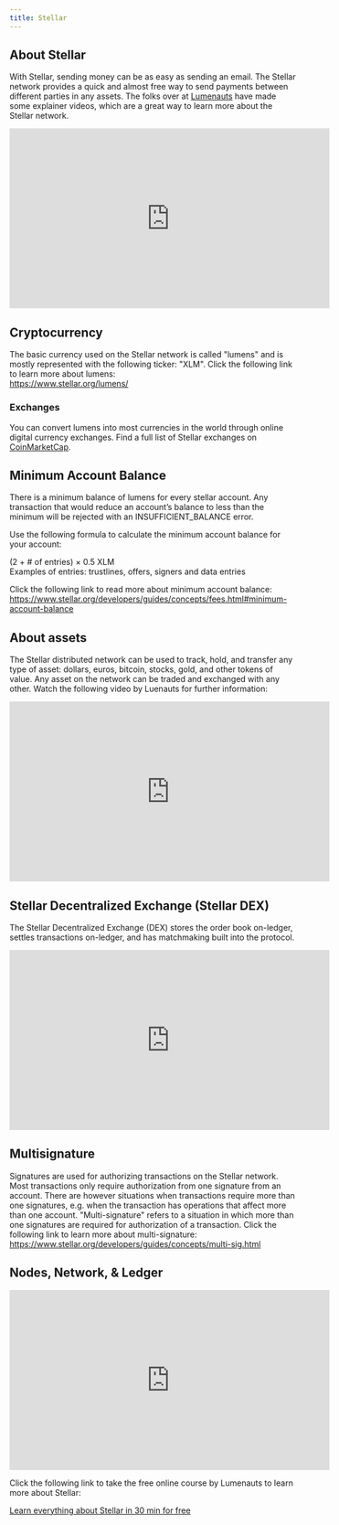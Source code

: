 ```yaml
---
title: Stellar
---
```

## About Stellar

With Stellar, sending money can be as easy as sending an email. The Stellar network provides a quick and almost free way to send payments between different parties in any assets. The folks over at [Lumenauts](https://www.lumenauts.com/courses/stellar-overview-course) have made some explainer videos, which are a great way to learn more about the Stellar network. 

<iframe width="560" height="315" src="https://www.youtube.com/embed/ixerXWJrDr0" frameborder="0" allow="accelerometer; autoplay; encrypted-media; gyroscope; picture-in-picture" allowfullscreen></iframe>

## Cryptocurrency

The basic currency used on the Stellar network is called "lumens" and is mostly represented with the following ticker: "XLM". Click the following link to learn more about lumens:\
<https://www.stellar.org/lumens/>

### Exchanges

You can convert lumens into most currencies in the world through online digital currency exchanges. Find a full list of Stellar exchanges on [CoinMarketCap](https://coinmarketcap.com/currencies/stellar/#markets).

## Minimum Account Balance

There is a minimum balance of lumens for every stellar account. Any transaction that would reduce an account’s balance to less than the minimum will be rejected with an INSUFFICIENT_BALANCE error.

Use the following formula to calculate the minimum account balance for your account:

(2 + # of entries) × 0.5 XLM\
Examples of entries: trustlines, offers, signers and data entries

Click the following link to read more about minimum account balance:\
<https://www.stellar.org/developers/guides/concepts/fees.html#minimum-account-balance>

## About assets

The Stellar distributed network can be used to track, hold, and transfer any type of asset: dollars, euros, bitcoin, stocks, gold, and other tokens of value. Any asset on the network can be traded and exchanged with any other. Watch the following video by Luenauts for further information:

<iframe width="560" height="315" src="https://www.youtube.com/embed/Cf9CdFVse-w" frameborder="0" allow="accelerometer; autoplay; encrypted-media; gyroscope; picture-in-picture" allowfullscreen></iframe>

## Stellar Decentralized Exchange (Stellar DEX)

The Stellar Decentralized Exchange (DEX) stores the order book on-ledger, settles transactions on-ledger, and has matchmaking built into the protocol.

<iframe width="560" height="315" src="https://www.youtube.com/embed/2L8-lrmzeWk" frameborder="0" allow="accelerometer; autoplay; encrypted-media; gyroscope; picture-in-picture" allowfullscreen></iframe>

## Multisignature

Signatures are used for authorizing transactions on the Stellar network. Most transactions only require authorization from one signature from an account. There are however situations when transactions require more than one signatures, e.g. when the transaction has operations that affect more than one account. "Multi-signature" refers to a situation in which more than one signatures are required for authorization of a transaction. Click the following link to learn more about multi-signature:
<https://www.stellar.org/developers/guides/concepts/multi-sig.html>

## Nodes, Network, & Ledger

<iframe width="560" height="315" src="https://www.youtube.com/embed/sTQuGoBeKto" frameborder="0" allow="accelerometer; autoplay; encrypted-media; gyroscope; picture-in-picture" allowfullscreen></iframe>

Click the following link to take the free online course by Lumenauts to learn more about Stellar:

[Learn everything about Stellar in 30 min for free](https://www.lumenauts.com/courses/stellar-overview-course)
